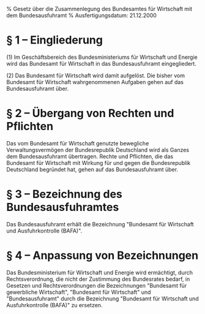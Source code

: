 % Gesetz über die Zusammenlegung des Bundesamtes für Wirtschaft mit dem Bundesausfuhramt
% Ausfertigungsdatum: 21.12.2000
 
# § 1 – Eingliederung

(1) Im Geschäftsbereich des Bundesministeriums für Wirtschaft und Energie wird das Bundesamt für Wirtschaft in das Bundesausfuhramt eingegliedert.

(2) Das Bundesamt für Wirtschaft wird damit aufgelöst. Die bisher vom Bundesamt für Wirtschaft wahrgenommenen Aufgaben gehen auf das Bundesausfuhramt über.

# § 2 – Übergang von Rechten und Pflichten

Das vom Bundesamt für Wirtschaft genutzte bewegliche Verwaltungsvermögen der Bundesrepublik Deutschland wird als Ganzes dem Bundesausfuhramt übertragen. Rechte und Pflichten, die das Bundesamt für Wirtschaft mit Wirkung für und gegen die Bundesrepublik Deutschland begründet hat, gehen auf das Bundesausfuhramt über.

# § 3 – Bezeichnung des Bundesausfuhramtes

Das Bundesausfuhramt erhält die Bezeichnung "Bundesamt für Wirtschaft und Ausfuhrkontrolle (BAFA)".

# § 4 – Anpassung von Bezeichnungen

Das Bundesministerium für Wirtschaft und Energie wird ermächtigt, durch Rechtsverordnung, die nicht der Zustimmung des Bundesrates bedarf, in Gesetzen und Rechtsverordnungen die Bezeichnungen "Bundesamt für gewerbliche Wirtschaft", "Bundesamt für Wirtschaft" und "Bundesausfuhramt" durch die Bezeichnung "Bundesamt für Wirtschaft und Ausfuhrkontrolle (BAFA)" zu ersetzen.

